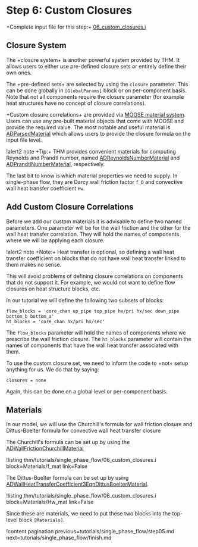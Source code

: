 # Step 6: Custom Closures

+Complete input file for this step:+ [06_custom_closures.i](thm/tutorials/single_phase_flow/06_custom_closures.i)

## Closure System

The +closure system+ is another powerful system provided by THM.
It allows users to either use pre-defined closure sets or entirely define their own ones.

The +pre-defined sets+ are selected by using the `closure` parameter.
This can be done globally in `[GlobalParams]` block or on per-component basis.
Note that not all components require the closure parameter (for example heat structures have no
concept of closure correlations).

+Custom closure correlations+ are provided via [MOOSE material system](/syntax/Materials/).
Users can use any pre-built material objects that come with MOOSE and provide the required value.
The most notable and useful material is [ADParsedMaterial](ParsedMaterial.md) which allows users to
provide the closure formula on the input file level.

!alert2 note
+Tip:+ THM provides convenient materials for computing Reynolds and Prandtl number, named
[ADReynoldsNumberMaterial](ADReynoldsNumberMaterial.md) and
[ADPrandtlNumberMaterial](ADPrandtlNumberMaterial.md), respectively.

The last bit to know is which material properties we need to supply.
In single-phase flow, they are Darcy wall friction factor `f_D` and convective wall heat transfer
coefficient `Hw`.


## Add Custom Closure Correlations

Before we add our custom materials it is advisable to define two named parameters.
One parameter will be for the wall friction and the other for the wall heat transfer correlation.
They will hold the names of components where we will be applying each closure.

!alert2 note
+Note:+ Heat transfer is optional, so defining a wall heat transfer coefficient on blocks that
do not have wall heat transfer linked to them makes no sense.

This will avoid problems of defining closure correlations on components that do not support it.
For example, we would not want to define flow closures on heat structure blocks, etc.

In our tutorial we will define the following two subsets of blocks:

```
flow_blocks = 'core_chan up_pipe top_pipe hx/pri hx/sec down_pipe bottom_b bottom_a'
ht_blocks = 'core_chan hx/pri hx/sec'
```

The `flow_blocks` parameter will hold the names of components where we prescribe the wall friction
closure.
The `ht_blocks` parameter will contain the names of components that have the wall heat transfer
associated with them.

To use the custom closure set, we need to inform the code to +not+ setup anything for us.
We do that by saying:

```
closures = none
```

Again, this can be done on a global level or per-component basis.

## Materials

In our model, we will use the Churchill's formula for wall friction closure and Dittus-Boelter
formula for convective wall heat transfer closure

The Churchill's formula can be set up by using the [ADWallFrictionChurchillMaterial](ADWallFrictionChurchillMaterial.md)

!listing thm/tutorials/single_phase_flow/06_custom_closures.i
         block=Materials/f_mat
         link=False

The Dittus-Boelter formula can be set up by using [ADWallHeatTransferCoefficient3EqnDittusBoelterMaterial](ADWallHeatTransferCoefficient3EqnDittusBoelterMaterial.md).

!listing thm/tutorials/single_phase_flow/06_custom_closures.i
         block=Materials/Hw_mat
         link=False

Since these are materials, we need to put these two blocks into the top-level block `[Materials]`.

!content pagination previous=tutorials/single_phase_flow/step05.md
                    next=tutorials/single_phase_flow/finish.md

